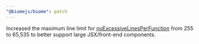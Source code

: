 ```yaml
---
"@biomejs/biome": patch
---
```


Increased the maximum line limit for [noExcessiveLinesPerFunction](https://biomejs.dev/linter/rules/no-excessive-lines-per-function/) from 255 to 65,535 to better support large JSX/front-end components.
